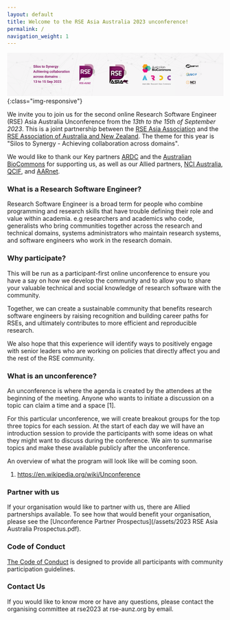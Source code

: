 ```yaml
---
layout: default
title: Welcome to the RSE Asia Australia 2023 unconference!
permalink: /
navigation_weight: 1
---
```


![banner of RSE Asia Australia conference 2023 - Silos to synergy with logos for RSE-AUNZ, RSE Asia, ARDC, NCI, QCIF, and AARNet ](/assets/conference_banner_small_website.png){:class="img-responsive"}

We invite you to join us for the second online Research Software Engineer (RSE) Asia Australia Unconference from the *13th to the 15th of September 2023*. This is a joint partnership between the [RSE Asia Association](https://rse-asia.github.io/RSE_Asia/) and the [RSE Association of Australia and New Zealand](https://rse-aunz.github.io/). The theme for this year is "Silos to Synergy - Achieving collaboration across domains".

We would like to thank our Key partners [ARDC](https://ardc.edu.au/) and the [Australian BioCommons](https://www.biocommons.org.au/) for supporting us, as well as our Allied partners, [NCI Australia](https://nci.org.au/), [QCIF](https://qcif.edu.au/),  and [AARnet](https://www.aarnet.edu.au/).


### What is a Research Software Engineer? 

Research Software Engineer is a broad term for people who combine programming and research skills that have trouble defining their role and value within academia. e.g researchers and academics who code, generalists who bring communities together across the research and technical domains, systems administrators who maintain research systems, and software engineers who work in the research domain. 

### Why participate?

This will be run as a participant-first online unconference to ensure you have a say on how we develop the community and to allow you to share your valuable technical and social knowledge of research software with the community. 

Together, we can create a sustainable community that benefits research software engineers by raising recognition and building career paths for RSEs, and ultimately contributes to more efficient and reproducible research.

We also hope that this experience will identify ways to positively engage with senior leaders who are working on policies that directly affect you and the rest of the RSE community. 

### What is an unconference?

An unconference is where the agenda is created by the attendees at the beginning of the meeting. Anyone who wants to initiate a discussion on a topic can claim a time and a space [1]. 

For this particular unconference, we will create breakout groups for the top three topics for each session. At the start of each day we will have an introduction session to provide the participants with some ideas on what they might want to discuss during the conference. We aim to summarise topics and make these available publicly after the unconference.

An overview of what the program will look like will be coming soon.

1. https://en.wikipedia.org/wiki/Unconference

### Partner with us
If your organisation would like to partner with us, there are Allied partnerships available. To see how that would benefit your organisation, please see the [Unconference Partner Prospectus](/assets/2023 RSE Asia Australia Prospectus.pdf).

### Code of Conduct

[The Code of Conduct](https://rse-aunz.github.io/code-of-conduct) is designed to provide all participants with community participation guidelines.

### Contact Us
If you would like to know more or have any questions, please contact the organising committee at rse2023 at rse-aunz.org by email.
